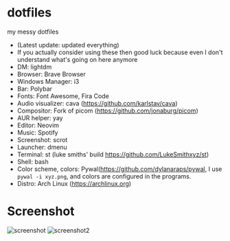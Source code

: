 # dotfiles
my messy dotfiles
- (Latest update: updated everything)
- If you actually consider using these then good luck because even I don't understand what's going on here anymore
- DM: lightdm
- Browser: Brave Browser
- Windows Manager: i3
- Bar: Polybar
- Fonts: Font Awesome, Fira Code
- Audio visualizer: cava (https://github.com/karlstav/cava)
- Compositor: Fork of picom (https://github.com/jonaburg/picom)
- AUR helper: yay
- Editor: Neovim
- Music: Spotify
- Screenshot: scrot
- Launcher: dmenu
- Terminal: st (luke smiths' build https://github.com/LukeSmithxyz/st)
- Shell: bash
- Color scheme, colors: Pywal(https://github.com/dylanaraps/pywal, I use `pywal -i xyz.png`, and colors are configured in the programs.
- Distro: Arch Linux (https://archlinux.org)
# Screenshot
![screenshot](https://i.imgur.com/DbrZS31.png)
![screenshot2](https://i.imgur.com/Aw13RY3.png)
